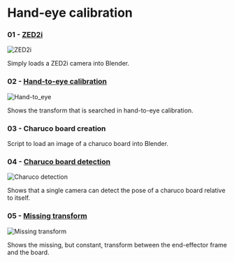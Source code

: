 # Hand-eye calibration

### 01 - [ZED2i](./01_zed2i.py)

![ZED2i](https://i.imgur.com/nA7acw2.png)

Simply loads a ZED2i camera into Blender.

### 02 - [Hand-to-eye calibration](./hand_to_eye.py)

![Hand-to_eye](https://i.imgur.com/f0BQUiS.png)

Shows the transform that is searched in hand-to-eye calibration.

### 03 - Charuco board creation
Script to load an image of a charuco board into Blender.

### 04 - [Charuco board detection](./04_charuco_detection.py)
![Charuco detection](https://i.imgur.com/BvIhjoe.gif)

Shows that a single camera can detect the pose of a charuco board relative to itself.

### 05 - [Missing transform](./05_missing_transform.py)
![Missing transform](https://i.imgur.com/y2x5oGs.png)

Shows the missing, but constant, transform between the end-effector frame and the board.